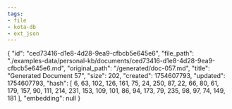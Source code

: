 ```yaml
---
tags:
- file
- kota-db
- ext_json
---
```

{
  "id": "ced73416-d1e8-4d28-9ea9-cfbcb5e645e6",
  "file_path": "./examples-data/personal-kb/documents/ced73416-d1e8-4d28-9ea9-cfbcb5e645e6.md",
  "original_path": "/generated/doc-057.md",
  "title": "Generated Document 57",
  "size": 202,
  "created": 1754607793,
  "updated": 1754607793,
  "hash": [
    6,
    63,
    102,
    126,
    161,
    75,
    24,
    250,
    87,
    22,
    66,
    80,
    61,
    179,
    157,
    90,
    111,
    214,
    231,
    153,
    109,
    101,
    86,
    94,
    173,
    79,
    235,
    98,
    97,
    74,
    149,
    181
  ],
  "embedding": null
}